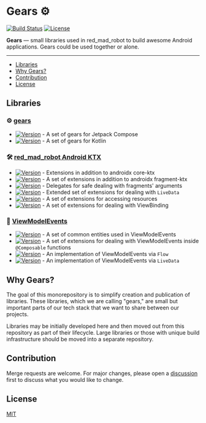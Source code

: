 # Gears :gear:

[![Build Status](https://img.shields.io/github/actions/workflow/status/RedMadRobot/gears-android/main.yml?branch=main&style=flat-square)][ci]
[![License](https://img.shields.io/github/license/RedMadRobot/gears-android?style=flat-square)][license]

**Gears** — small libraries used in red_mad_robot to build awesome Android applications.
Gears could be used together or alone.

---
<!-- START doctoc generated TOC please keep comment here to allow auto update -->
<!-- DON'T EDIT THIS SECTION, INSTEAD RE-RUN doctoc TO UPDATE -->

- [Libraries](#libraries)
- [Why Gears?](#why-gears)
- [Contribution](#contribution)
- [License](#license)

<!-- END doctoc generated TOC please keep comment here to allow auto update -->

## Libraries

### :gear: **[gears](gears/)**

- [![Version](https://img.shields.io/maven-central/v/com.redmadrobot.gears/gears-compose?style=flat-square)][compose-gears] - A set of gears for Jetpack Compose
- [![Version](https://img.shields.io/maven-central/v/com.redmadrobot.gears/kotlin?style=flat-square)][kotlin-gears] - A set of gears for Kotlin

### :hammer_and_wrench: **[red_mad_robot Android KTX](ktx/)**

- [![Version](https://img.shields.io/maven-central/v/com.redmadrobot.extensions/core-ktx?style=flat-square&label=core-ktx)][core-ktx] - Extensions in addition to androidx core-ktx
- [![Version](https://img.shields.io/maven-central/v/com.redmadrobot.extensions/fragment-ktx?style=flat-square&label=fragment-ktx)][fragment-ktx] - A set of extensions in addition to androidx fragment-ktx
- [![Version](https://img.shields.io/maven-central/v/com.redmadrobot.extensions/fragment-args-ktx?style=flat-square&label=fragment-args-ktx)][fragment-args-ktx] - Delegates for safe dealing with fragments' arguments
- [![Version](https://img.shields.io/maven-central/v/com.redmadrobot.extensions/lifecycle-livedata-ktx?style=flat-square&label=lifecycle-livedata-ktx)][lifecycle-livedata-ktx] - Extended set of extensions for dealing with `LiveData`
- [![Version](https://img.shields.io/maven-central/v/com.redmadrobot.extensions/resources-ktx?style=flat-square&label=resources-ktx)][resources-ktx] - A set of extensions for accessing resources
- [![Version](https://img.shields.io/maven-central/v/com.redmadrobot.extensions/viewbinding-ktx?style=flat-square&label=viewbinding-ktx)][viewbinding-ktx] - A set of extensions for dealing with ViewBinding

### :mag_right: **[ViewModelEvents](viewmodel-events/)**

- [![Version](https://img.shields.io/maven-central/v/com.redmadrobot.gears/kotlin?style=flat-square)][viewmodel-events-common] - A set of common entities used in ViewModelEvents
- [![Version](https://img.shields.io/maven-central/v/com.redmadrobot.gears/kotlin?style=flat-square)][viewmodel-events-compose] - A set of extensions for dealing with ViewModelEvents inside `@Composable` functions
- [![Version](https://img.shields.io/maven-central/v/com.redmadrobot.gears/kotlin?style=flat-square)][viewmodel-events-flow] - An implementation of ViewModelEvents via `Flow`
- [![Version](https://img.shields.io/maven-central/v/com.redmadrobot.gears/kotlin?style=flat-square)][viewmodel-events-livedata] - An implementation of ViewModelEvents via `LiveData`

## Why Gears?

The goal of this monorepository is to simplify creation and publication of libraries.
These libraries, which we are calling "gears," are small but important parts of our tech stack that we want to share between our projects.

Libraries may be initially developed here and then moved out from this repository as part of their lifecycle.
Large libraries or those with unique build infrastructure should be moved into a separate repository.

## Contribution

Merge requests are welcome.
For major changes, please open a [discussion][discussions] first to discuss what you would like to change.

## License

[MIT][license]

[core-ktx]: ktx/core-ktx/
[fragment-ktx]: ktx/fragment-ktx/
[fragment-args-ktx]: ktx/fragment-args-ktx/
[lifecycle-livedata-ktx]: ktx/lifecycle-livedata-ktx/
[resources-ktx]: ktx/resources-ktx/
[viewbinding-ktx]: ktx/viewbinding-ktx/
[license]: LICENSE

[compose-gears]: gears/gears-compose
[kotlin-gears]: gears/gears-kotlin

[viewmodel-events-common]: viewmodel-events/common/
[viewmodel-events-compose]: viewmodel-events/compose/
[viewmodel-events-flow]: viewmodel-events/flow/
[viewmodel-events-livedata]: viewmodel-events/livedata/

[ci]: https://github.com/RedMadRobot/gears-android/actions?query=branch%3Amain++
[discussions]: https://github.com/RedMadRobot/gears-android/discussions
